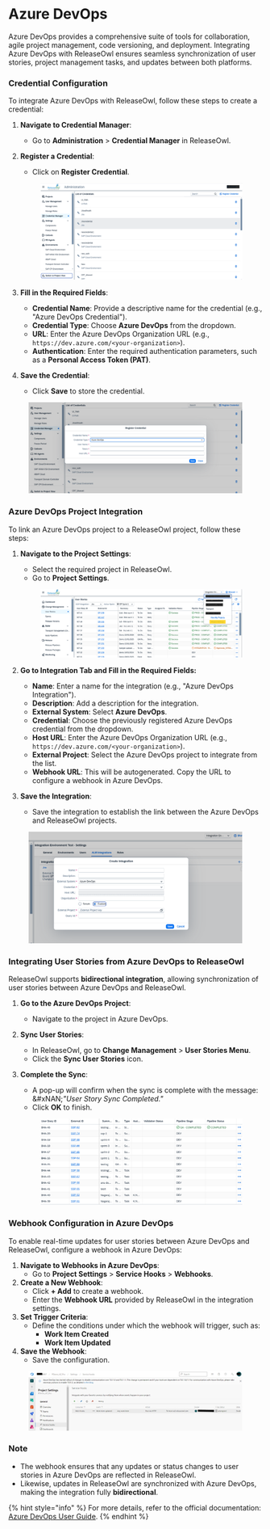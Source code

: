 # Azure DevOps

Azure DevOps provides a comprehensive suite of tools for collaboration, agile project management, code versioning, and deployment. Integrating Azure DevOps with ReleaseOwl ensures seamless synchronization of user stories, project management tasks, and updates between both platforms.

### **Credential Configuration**

To integrate Azure DevOps with ReleaseOwl, follow these steps to create a credential:

1. **Navigate to Credential Manager**:
   * Go to **Administration** > **Credential Manager** in ReleaseOwl.
2.  **Register a Credential**:

    * Click on **Register Credential**.

    <figure><img src="../../.gitbook/assets/image (531).png" alt=""><figcaption></figcaption></figure>
3. **Fill in the Required Fields**:
   * **Credential Name**: Provide a descriptive name for the credential (e.g., "Azure DevOps Credential").
   * **Credential Type**: Choose **Azure DevOps** from the dropdown.
   * **URL**: Enter the Azure DevOps Organization URL (e.g., `https://dev.azure.com/<your-organization>`).
   * **Authentication**: Enter the required authentication parameters, such as a **Personal Access Token (PAT)**.
4.  **Save the Credential**:

    * Click **Save** to store the credential.



<figure><img src="../../.gitbook/assets/image (532).png" alt=""><figcaption></figcaption></figure>

### **Azure DevOps Project Integration**

To link an Azure DevOps project to a ReleaseOwl project, follow these steps:

1.  **Navigate to the Project Settings**:

    * Select the required project in ReleaseOwl.
    * Go to **Project Settings**.

    <figure><img src="../../.gitbook/assets/image (802).png" alt=""><figcaption></figcaption></figure>


2. &#x20;**Go to Integration Tab and Fill in the Required Fields:**
   * **Name**: Enter a name for the integration (e.g., "Azure DevOps Integration").
   * **Description**: Add a description for the integration.
   * **External System**: Select **Azure DevOps**.
   * **Credential**: Choose the previously registered Azure DevOps credential from the dropdown.
   * **Host URL**: Enter the Azure DevOps Organization URL (e.g., `https://dev.azure.com/<your-organization>`).
   * **External Project**: Select the Azure DevOps project to integrate from the list.
   * **Webhook URL**: This will be autogenerated. Copy the URL to configure a webhook in Azure DevOps.
3. **Save the Integration**:
   * Save the integration to establish the link between the Azure DevOps and ReleaseOwl projects.

<figure><img src="../../.gitbook/assets/image (803).png" alt=""><figcaption></figcaption></figure>

### **Integrating User Stories from Azure DevOps to ReleaseOwl**

ReleaseOwl supports **bidirectional integration**, allowing synchronization of user stories between Azure DevOps and ReleaseOwl.

1. **Go to the Azure DevOps Project**:
   * Navigate to the project in Azure DevOps.
2. **Sync User Stories**:
   * In ReleaseOwl, go to **Change Management** > **User Stories Menu**.
   * Click the **Sync User Stories** icon.
3.  **Complete the Sync**:

    * A pop-up will confirm when the sync is complete with the message:\
      &#xNAN;_"User Story Sync Completed."_
    * Click **OK** to finish.

    <figure><img src="../../.gitbook/assets/image (7) (1) (1) (1) (1) (1) (1) (1) (1) (1).png" alt=""><figcaption></figcaption></figure>

### **Webhook Configuration in Azure DevOps**

To enable real-time updates for user stories between Azure DevOps and ReleaseOwl, configure a webhook in Azure DevOps:

1. **Navigate to Webhooks in Azure DevOps**:
   * Go to **Project Settings** > **Service Hooks** > **Webhooks**.
2. **Create a New Webhook**:
   * Click **+ Add** to create a webhook.
   * Enter the **Webhook URL** provided by ReleaseOwl in the integration settings.
3. **Set Trigger Criteria**:
   * Define the conditions under which the webhook will trigger, such as:
     * **Work Item Created**
     * **Work Item Updated**
4. **Save the Webhook**:
   * Save the configuration.

<figure><img src="../../.gitbook/assets/image (536).png" alt=""><figcaption></figcaption></figure>

### **Note**

* The webhook ensures that any updates or status changes to user stories in Azure DevOps are reflected in ReleaseOwl.
* Likewise, updates in ReleaseOwl are synchronized with Azure DevOps, making the integration fully **bidirectional**.

{% hint style="info" %}
For more details, refer to the official documentation: [Azure DevOps User Guide](https://docs.microsoft.com/en-us/azure/devops/organizations/?view=azure-devops).
{% endhint %}

